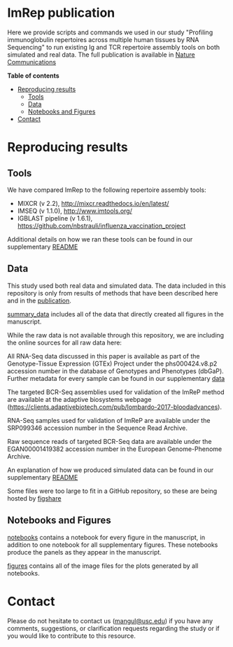 # ImRep publication

Here we provide scripts and commands we used in our study "Profiling immunoglobulin repertoires across multiple human 
tissues by RNA Sequencing"  to run existing Ig and TCR repertoire assembly tools on both simulated and real data. 
The full publication is available in [Nature Communications](https://doi.org/10.1038/s41467-020-16857-7)

**Table of contents**

* [Reproducing results](#reproducing-results)
  * [Tools](#tools)
  * [Data](#data)
  * [Notebooks and Figures](#notebooks-and-figures)
* [Contact](#contact)


# Reproducing results

## Tools

We have compared ImRep to the following repertoire assembly tools:

* MIXCR (v 2.2), http://mixcr.readthedocs.io/en/latest/
* IMSEQ (v 1.1.0), http://www.imtools.org/
* IGBLAST pipeline (v 1.6.1), https://github.com/nbstrauli/influenza_vaccination_project

Additional details on how we ran these tools can be found in our supplementary 
[README](https://github.com/Mangul-Lab-USC/imrep-companion/tree/master/supplementary)

## Data

This study used both real data and simulated data. The data included in this repository is only from results of methods
that have been described here and in the [publication](https://doi.org/10.1038/s41467-020-16857-7). 

[summary_data](https://github.com/Mangul-Lab-USC/ImReP_publication/tree/master/summary_data) includes all of the data
that directly created all figures in the manuscript.

While the raw data is not available through this repository, we are including the online sources for all raw data here:

All RNA-Seq data discussed in this paper is available as part of the Genotype-Tissue Expression (GTEx) Project under 
the phs000424.v8.p2 accession number in the database of Genotypes and Phenotypes (dbGaP). Further metadata for every 
sample can be found in our supplementary 
[data](https://github.com/Mangul-Lab-USC/imrep-companion/tree/master/supplementary/Supplementary_Data_4.csv)

The targeted BCR-Seq assemblies used for validation of the ImReP method are available at the adaptive biosystems 
webpage (https://clients.adaptivebiotech.com/pub/lombardo-2017-bloodadvances). 

RNA-Seq samples used for validation of ImReP are available under the SRP099346 accession number in the 
Sequence Read Archive. 

Raw sequence reads of targeted BCR-Seq data are available under the EGAN00001419382 accession number in the 
European Genome-Phenome Archive.

An explanation of how we produced simulated data can be found in our supplementary 
[README](https://github.com/Mangul-Lab-USC/imrep-companion/tree/master/supplementary)

Some files were too large to fit in a GitHub repository, so these are being hosted by 
[figshare](https://doi.org/10.6084/m9.figshare.12210266)

## Notebooks and Figures

[notebooks](https://github.com/Mangul-Lab-USC/ImReP_publication/tree/master/notebooks) contains a notebook for every
figure in the manuscript, in addition to one notebook for all supplementary figures. These notebooks produce the
panels as they appear in the manuscript.

[figures](https://github.com/Mangul-Lab-USC/ImReP_publication/tree/master/figures) contains all of the image files for 
the plots generated by all notebooks. 


# Contact

Please do not hesitate to contact us (mangul@usc.edu) if you have any comments, suggestions, or clarification requests 
regarding the study or if you would like to contribute to this resource.



